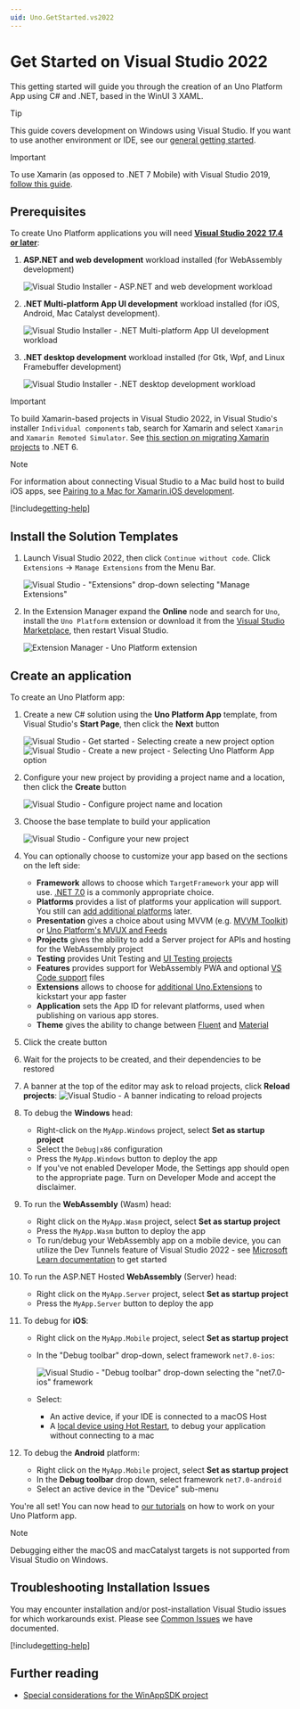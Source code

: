 ```yaml
---
uid: Uno.GetStarted.vs2022
---
```


# Get Started on Visual Studio 2022

This getting started will guide you through the creation of an Uno Platform App using C# and .NET, based in the WinUI 3 XAML.

> [!TIP] 
> This guide covers development on Windows using Visual Studio. If you want to use another environment or IDE, see our [general getting started](get-started.md).

> [!IMPORTANT] 
> To use Xamarin (as opposed to .NET 7 Mobile) with Visual Studio 2019, [follow this guide](get-started-vs.md).

## Prerequisites
To create Uno Platform applications you will need [**Visual Studio 2022 17.4 or later**](https://visualstudio.microsoft.com/vs/):

1. **ASP.NET and web development** workload installed (for WebAssembly development)

    ![Visual Studio Installer - ASP.NET and web development workload](Assets/quick-start/vs-install-web.png)

1. **.NET Multi-platform App UI development** workload installed (for iOS, Android, Mac Catalyst development).

    ![Visual Studio Installer - .NET Multi-platform App UI development workload](Assets/quick-start/vs-install-dotnet-mobile.png)

1. **.NET desktop development** workload installed (for Gtk, Wpf, and Linux Framebuffer development)

    ![Visual Studio Installer - .NET desktop development workload](Assets/quick-start/vs-install-dotnet.png)    

> [!IMPORTANT] 
> To build Xamarin-based projects in Visual Studio 2022, in Visual Studio's installer `Individual components` tab, search for Xamarin and select `Xamarin` and `Xamarin Remoted Simulator`. See [this section on migrating Xamarin projects](migrating-from-xamarin-to-net6.md) to .NET 6.

> [!NOTE]
> For information about connecting Visual Studio to a Mac build host to build iOS apps, see [Pairing to a Mac for Xamarin.iOS development](https://docs.microsoft.com/en-us/xamarin/ios/get-started/installation/windows/connecting-to-mac/).

[!include[getting-help](use-uno-check-inline-windows.md)]

## Install the Solution Templates

1. Launch Visual Studio 2022, then click `Continue without code`. Click `Extensions` -> `Manage Extensions` from the Menu Bar.

    ![Visual Studio - "Extensions" drop-down selecting "Manage Extensions"](Assets/tutorial01/manage-extensions.png)

2. In the Extension Manager expand the **Online** node and search for `Uno`, install the `Uno Platform` extension or download it from the [Visual Studio Marketplace](https://marketplace.visualstudio.com/items?itemName=unoplatform.uno-platform-addin-2022), then restart Visual Studio.

    ![Extension Manager - Uno Platform extension](Assets/tutorial01/uno-extensions.PNG)

## Create an application

To create an Uno Platform app:
1. Create a new C# solution using the **Uno Platform App** template, from Visual Studio's **Start Page**, then click the **Next** button

    ![Visual Studio - Get started - Selecting `create a new project` option](Assets/tutorial01/newproject1.PNG)
    ![Visual Studio - Create a new project - Selecting `Uno Platform App` option](Assets/tutorial01/newproject2.PNG)

1. Configure your new project by providing a project name and a location, then click the **Create** button

    ![Visual Studio - Configure project name and location](Assets/tutorial01/configure-new-unoplatform-app.PNG)

1. Choose the base template to build your application
   
    ![Visual Studio - Configure your new project](Assets/quick-start/vsix-new-project-options.png)

1. You can optionally choose to customize your app based on the sections on the left side:
    - **Framework** allows to choose which `TargetFramework` your app will use. [.NET 7.0](https://dotnet.microsoft.com/en-us/download/dotnet/7.0) is a commonly appropriate choice.
    - **Platforms** provides a list of platforms your application will support. You still can [add additional platforms](xref:Uno.Guides.AddAdditionalPlatforms) later.
    - **Presentation** gives a choice about using MVVM (e.g. [MVVM Toolkit](https://learn.microsoft.com/en-us/dotnet/communitytoolkit/mvvm/)) or [Uno Platform's MVUX and Feeds](xref:Overview.Reactive.Concept)
    - **Projects** gives the ability to add a Server project for APIs and hosting for the WebAssembly project
    - **Testing** provides Unit Testing and [UI Testing projects](https://github.com/unoplatform/Uno.UITest)
    - **Features** provides support for WebAssembly PWA and optional [VS Code support](xref:Uno.GetStarted.vscode) files
    - **Extensions** allows to choose for [additional Uno.Extensions](xref:Overview.Features) to kickstart your app faster
    - **Application** sets the App ID for relevant platforms, used when publishing on various app stores.
    - **Theme** gives the ability to change between [Fluent](xref:uno.themes.fluent.getstarted) and [Material](xref:uno.themes.material.getstarted)
    
1. Click the create button

1. Wait for the projects to be created, and their dependencies to be restored

1. A banner at the top of the editor may ask to reload projects, click **Reload projects**:
    ![Visual Studio - A banner indicating to reload projects](Assets/quick-start/vs2022-project-reload.png)

1. To debug the **Windows** head:
    - Right-click on the `MyApp.Windows` project, select **Set as startup project**
    - Select the `Debug|x86` configuration
    - Press the `MyApp.Windows` button to deploy the app
    - If you've not enabled Developer Mode, the Settings app should open to the appropriate page. Turn on Developer Mode and accept the disclaimer.
1. To run the **WebAssembly** (Wasm) head:
    - Right click on the `MyApp.Wasm` project, select **Set as startup project**
    - Press the `MyApp.Wasm` button to deploy the app
    - To run/debug your WebAssembly app on a mobile device, you can utilize the Dev Tunnels feature of Visual Studio 2022 - see [Microsoft Learn documentation](https://learn.microsoft.com/aspnet/core/test/dev-tunnels) to get started
1. To run the ASP.NET Hosted **WebAssembly** (Server) head:
    - Right click on the `MyApp.Server` project, select **Set as startup project**
    - Press the `MyApp.Server` button to deploy the app
1. To debug for **iOS**:
    - Right click on the `MyApp.Mobile` project, select **Set as startup project**
    - In the "Debug toolbar" drop-down, select framework `net7.0-ios`:

      ![Visual Studio - "Debug toolbar" drop-down selecting the "net7.0-ios" framework](Assets/quick-start/net7-ios-debug.png)
      
    - Select:
      - An active device, if your IDE is connected to a macOS Host
      - A [local device using Hot Restart](https://learn.microsoft.com/en-us/xamarin/xamarin-forms/deploy-test/hot-restart), to debug your application without connecting to a mac
1. To debug the **Android** platform:
    - Right click on the `MyApp.Mobile` project, select **Set as startup project**
    - In the **Debug toolbar** drop down, select framework `net7.0-android`
    - Select an active device in the "Device" sub-menu

You're all set! You can now head to [our tutorials](getting-started-tutorial-1.md) on how to work on your Uno Platform app.

> [!NOTE] 
> Debugging either the macOS and macCatalyst targets is not supported from Visual Studio on Windows.

## Troubleshooting Installation Issues

You may encounter installation and/or post-installation Visual Studio issues for which workarounds exist. Please see [Common Issues](https://platform.uno/docs/articles/get-started-wizard.html) we have documented.

[!include[getting-help](getting-help.md)]

## Further reading
- [Special considerations for the WinAppSDK project](features/winapp-sdk-specifics.md)

